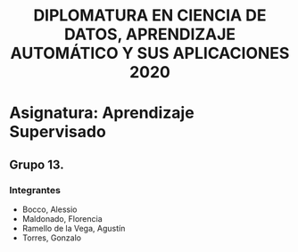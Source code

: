 # <div style="text-align: center"> DIPLOMATURA EN CIENCIA DE DATOS, APRENDIZAJE AUTOMÁTICO Y SUS APLICACIONES 2020 </div>

# Asignatura: Aprendizaje Supervisado
## Grupo 13.
### Integrantes
* Bocco, Alessio
* Maldonado, Florencia
* Ramello de la Vega, Agustín
* Torres, Gonzalo
